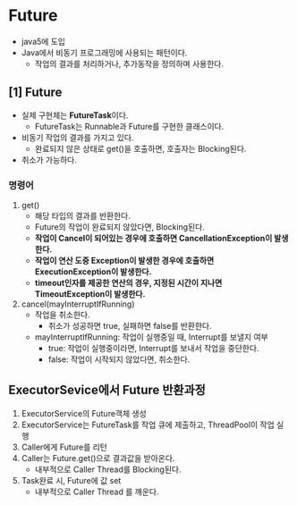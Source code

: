  # Future
 - java5에 도입
 - Java에서 비동기 프로그래밍에 사용되는 패턴이다.
   - 작업의 결과를 처리하거나, 추가동작을 정의하며 사용한다.

## [1] Future
- 실제 구현체는 **FutureTask**이다.
   - FutureTask는 Runnable과 Future를 구현한 클래스이다.
- 비동기 작업의 결과를 가지고 있다. 
  - 완료되지 않은 상태로 get()을 호출하면, 호출자는 Blocking된다.
- 취소가 가능하다.
 
### 명령어

1. get()
   - 해당 타입의 결과를 반환한다.
   - Future의 작업이 완료되지 않았다면, Blocking된다.
   - **작업이 Cancel이 되어있는 경우에 호출하면 CancellationException이 발생한다.**
   - **작업이 연산 도중 Exception이 발생한 경우에 호출하면 ExecutionException이 발생한다.**
   - **timeout인자를 제공한 연산의 경우, 지정된 시간이 지나면 TimeoutException이 발생한다.**
2. cancel(mayInterruptIfRunning)
   - 작업을 취소한다.
     - 취소가 성공하면 true, 실패하면 false를 반환한다.
   - mayInterruptIfRunning: 작업이 실행중일 때, Interrupt를 보낼지 여부
     - true: 작업이 실행중이라면, Interrupt를 보내서 작업을 중단한다.
     - false: 작업이 시작되지 않았다면, 취소한다.


## ExecutorSevice에서 Future 반환과정
1. ExecutorService의 Future객체 생성
2. ExecutorService는 FutureTask를 작업 큐에 제출하고, ThreadPool이 작업 실행 
3. Caller에게 Future를 리턴
4. Caller는 Future.get()으로 결과값을 받아온다.
   - 내부적으로 Caller Thread를 Blocking된다.
5. Task완료 시, Future에 값 set 
   - 내부적으로 Caller Thread 를 깨운다.
